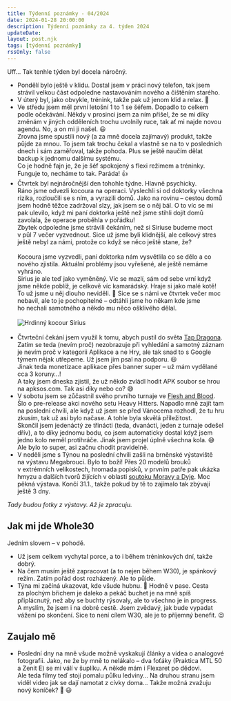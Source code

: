 ```yaml
---
title: Týdenní poznámky - 04/2024
date: 2024-01-28 20:00:00
description: Týdenní poznámky za 4. týden 2024
updateDate:
layout: post.njk
tags: [týdenní poznámky]
rssOnly: false
---
```


Uff… Tak tenhle týden byl docela náročný.

- Pondělí bylo ještě v klidu. Dostal jsem v práci nový telefon, tak jsem strávil velkou část odpoledne nastavováním nového a čištěním starého. 
- V úterý byl, jako obvykle, trénink, takže pak už jenom klid a relax. 🙂
- Ve středu jsem měl první letošní 1 to 1 se šéfem. Dopadlo to celkem podle očekávání. Někdy v prosinci jsem za ním přišel, že se mi díky změnám v jiných odděleních trochu uvolnily ruce, tak ať mi najde novou agendu. No, a on mi ji našel. 😃<br>
Zrovna jsme spustili nový (a za mně docela zajímavý) produkt, takže půjde za mnou. To jsem tak trochu čekal a vlastně se na to v posledních dnech i sám zaměřoval, takže pohoda. Plus se ještě naučím dělat backup k jednomu dalšímu systému.<br>
Co je hodně fajn je, že je šéf spokojený s flexi režimem a tréninky. Funguje to, necháme to tak. Paráda! 👍
- Čtvrtek byl nejnáročnější den tohohle týdne. Hlavně psychicky.<br>
Ráno jsme odvezli kocoura na operaci. Vyslechli si od doktorky všechna rizika, rozloučili se s ním, a vyrazili domů. Jako na rovinu – cestou domů jsem hodně těžce zadržoval slzy, jak jsem se o něj bál. O to víc se mi pak ulevilo, když mi paní doktorka ještě než jsme stihli dojít domů zavolala, že operace proběhla v pořádku!<br>
Zbytek odpoledne jsme strávili čekáním, než si Siriuse budeme moct v půl 7 večer vyzvednout. Sice už jsme byli klidnější, ale celkový stres ještě nebyl za námi, protože co když se něco ještě stane, že?<br><br>
Kocoura jsme vyzvedli, paní doktorka nám vysvětlila co se dělo a co nového zjistila. Aktuální problémy jsou vyřešené, ale ještě nemáme vyhráno.<br>
Sirius je ale teď jako vyměněný. Víc se mazlí, sám od sebe vrní když jsme někde poblíž, je celkově víc kamarádský. Hraje si jako malé kotě! To už jsme u něj dlouho neviděli. 🙂 Sice se s námi ve čtvrtek večer moc nebavil, ale to je pochopitelné – odtáhli jsme ho někam kde jsme ho nechali samotného a někdo mu něco ošklivého dělal.<br><br>
<img src="/images/sirius.webp" alt="Hrdinný kocour Sirius"/><br><br>
- Čtvrteční čekání jsem využil k tomu, abych pustil do světa [Tap Dragona](https://play.google.com/store/apps/details?id=com.muzzug.TapDragon). Zatím se teda (nevím proč) nezobrazuje při vyhledání a samotný záznam je nevím proč v kategorii Aplikace a ne Hry, ale tak snad to s Google týmem nějak utřepeme. Už jsem jim psal na podporu. 😃<br>
Jinak teda monetizace aplikace přes banner super – už mám vydělané cca 3 koruny…! <br>
A taky jsem dneska zjistil, že už někdo zvládl hodit APK soubor se hrou na apksos.com. Tak asi díky nebo co? 😅
- V sobotu jsem se zůčastnil svého prvního turnaje ve [Flesh and Blood](https://fabtcg.com/). Šlo o pre-release akci nového setu Heavy Hitters. Napadlo mně zajít tam na poslední chvíli, ale když už jsem se před Vánocema rozhodl, že tu hru zkusím, tak už asi bylo načase. A tohle byla skvělá příležitost.<br>
Skončil jsem jedenáctý ze třinácti (teda, dvanácti, jeden z turnaje odešel dřív), a to díky jednomu bodu, co jsem automaticky dostal když jsem jedno kolo neměl protihráče. Jinak jsem projel úplně všechna kola. 😅 Ale bylo to super, asi začnu chodit pravidelně. 
- V neděli jsme s Týnou na poslední chvíli zašli na brněnské výstaviště na výstavu Megabrouci. Bylo to boží! Přes 20 modelů brouků v extrémních velikostech, hromada popisků, v prvním patře pak ukázka hmyzu a dalších tvorů žijících v oblasti [soutoku Moravy a Dyje](https://soutok.nature.cz/). Moc pěkná výstava. Končí 31.1., takže pokud by tě to zajímalo tak zbývají ještě 3 dny.<br>

*Tady budou fotky z výstavy. Až je zpracuju.*

## Jak mi jde Whole30
Jedním slovem – v pohodě.

- Už jsem celkem vychytal porce, a to i během tréninkových dní, takže dobrý.
- Na čem musím ještě zapracovat (a to nejen během W30), je spánkový režim. Zatím pořád dost rozházený. Ale to půjde.
- Týna mi začíná ukazovat, kde všude hubnu. 🙂 Hodně v pase. Cesta za plochým břichem je daleko a pekáč buchet je na mně spíš připlácnutý, než aby se buchty rýsovaly, ale to všechno je in progress. A myslím, že jsem i na dobré cestě. Jsem zvědavý, jak bude vypadat vážení po skončení. Sice to není cílem W30, ale je to příjemný benefit. 😉

## Zaujalo mě
- Poslední dny na mně všude možně vyskakují články a videa o analogové fotografii. Jako, ne že by mně to nelákalo – dva foťáky (Praktica MTL 50 a Zenit E) se mi válí v šuplíku. A někde mám i Flexaret po dědovi. Ale teda filmy teď stojí pomalu půlku ledviny... Na druhou stranu jsem viděl video jak se dají namotat z cívky doma… Takže možná zvažuju nový koníček? 🤔 😃